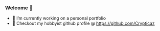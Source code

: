 ### Welcome 👋

<!--
**KylePancamo/KylePancamo** is a ✨ _special_ ✨ repository because its `README.md` (this file) appears on your GitHub profile.

Here are some ideas to get you started:
-->

- 🔭 I’m currently working on a personal portfolio
- 🌱 Checkout my hobbyist github profile @ https://github.com/Crypticaz

